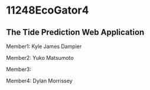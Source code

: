# 11248EcoGator4
## The Tide Prediction Web Application

Member1: Kyle James Dampier

Member2: Yuko Matsumoto

Member3: 

Member4: Dylan Morrissey
